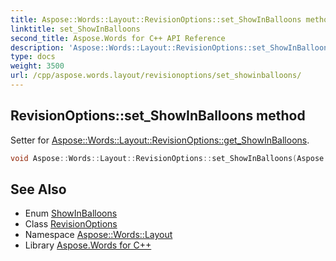 ```yaml
---
title: Aspose::Words::Layout::RevisionOptions::set_ShowInBalloons method
linktitle: set_ShowInBalloons
second_title: Aspose.Words for C++ API Reference
description: 'Aspose::Words::Layout::RevisionOptions::set_ShowInBalloons method. Setter for Aspose::Words::Layout::RevisionOptions::get_ShowInBalloons in C++.'
type: docs
weight: 3500
url: /cpp/aspose.words.layout/revisionoptions/set_showinballoons/
---
```

## RevisionOptions::set_ShowInBalloons method


Setter for [Aspose::Words::Layout::RevisionOptions::get_ShowInBalloons](../get_showinballoons/).

```cpp
void Aspose::Words::Layout::RevisionOptions::set_ShowInBalloons(Aspose::Words::Layout::ShowInBalloons value)
```

## See Also

* Enum [ShowInBalloons](../../showinballoons/)
* Class [RevisionOptions](../)
* Namespace [Aspose::Words::Layout](../../)
* Library [Aspose.Words for C++](../../../)
